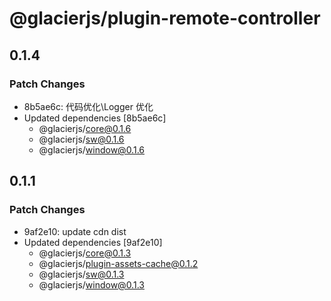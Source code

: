 # @glacierjs/plugin-remote-controller

## 0.1.4

### Patch Changes

- 8b5ae6c: 代码优化\Logger 优化
- Updated dependencies [8b5ae6c]
  - @glacierjs/core@0.1.6
  - @glacierjs/sw@0.1.6
  - @glacierjs/window@0.1.6

## 0.1.1

### Patch Changes

- 9af2e10: update cdn dist
- Updated dependencies [9af2e10]
  - @glacierjs/core@0.1.3
  - @glacierjs/plugin-assets-cache@0.1.2
  - @glacierjs/sw@0.1.3
  - @glacierjs/window@0.1.3
